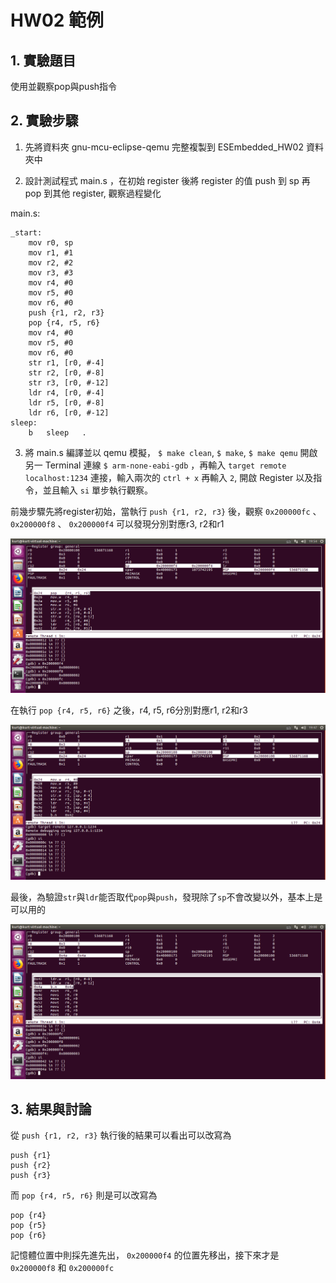 HW02 範例
===
## 1. 實驗題目
使用並觀察pop與push指令
## 2. 實驗步驟
1. 先將資料夾 gnu-mcu-eclipse-qemu 完整複製到 ESEmbedded_HW02 資料夾中

2. 設計測試程式 main.s ，在初始 register 後將 register 的值 push 到 sp 再 pop 到其他 register, 觀察過程變化

main.s:
```assembly
_start:
	mov r0, sp
	mov r1, #1
	mov r2, #2
	mov r3, #3
	mov r4, #0
	mov r5, #0
	mov r6, #0
	push {r1, r2, r3}
	pop {r4, r5, r6}
	mov r4, #0
	mov r5, #0
	mov r6, #0
	str r1, [r0, #-4]
	str r2, [r0, #-8]
	str r3, [r0, #-12]
	ldr r4, [r0, #-4]
	ldr r5, [r0, #-8]
	ldr r6, [r0, #-12]
sleep:
	b	sleep	.
```

3. 將 main.s 編譯並以 qemu 模擬， `$ make clean`, `$ make`, `$ make qemu`
開啟另一 Terminal 連線 `$ arm-none-eabi-gdb` ，再輸入 `target remote localhost:1234` 連接，輸入兩次的 `ctrl + x` 再輸入 `2`, 開啟 Register 以及指令，並且輸入 `si` 單步執行觀察。

前幾步驟先將register初始，當執行 `push {r1, r2, r3}` 後，觀察 `0x200000fc` 、 `0x200000f8` 、 `0x200000f4` 可以發現分別對應r3, r2和r1

![](https://github.com/kentlincku/ESEmbedded_HW02/blob/master/push-1.png)

在執行 `pop {r4, r5, r6}` 之後，r4, r5, r6分別對應r1, r2和r3

![](https://github.com/kentlincku/ESEmbedded_HW02/blob/master/pop.png)

最後，為驗證`str`與`ldr`能否取代`pop`與`push`，發現除了`sp`不會改變以外，基本上是可以用的

![](https://github.com/kentlincku/ESEmbedded_HW02/blob/master/strldr.png)

## 3. 結果與討論
從 `push {r1, r2, r3}` 執行後的結果可以看出可以改寫為
```
push {r1}
push {r2}
push {r3}
```
而 `pop {r4, r5, r6}` 則是可以改寫為
```
pop {r4}
pop {r5}
pop {r6}
```
記憶體位置中則採先進先出， `0x200000f4` 的位置先移出，接下來才是 `0x200000f8` 和 `0x200000fc`
